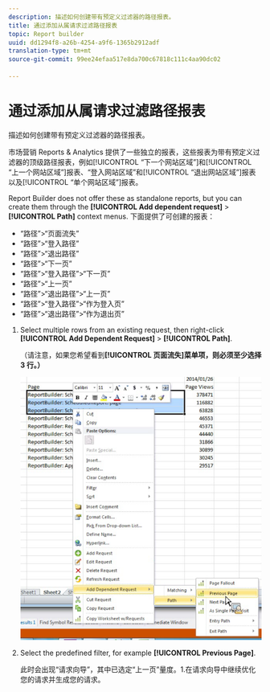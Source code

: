```yaml
---
description: 描述如何创建带有预定义过滤器的路径报表。
title: 通过添加从属请求过滤路径报表
topic: Report builder
uuid: dd1294f8-a26b-4254-a9f6-1365b2912adf
translation-type: tm+mt
source-git-commit: 99ee24efaa517e8da700c67818c111c4aa90dc02

---
```



# 通过添加从属请求过滤路径报表

描述如何创建带有预定义过滤器的路径报表。

市场营销 Reports &amp; Analytics 提供了一些独立的报表，这些报表为带有预定义过滤器的顶级路径报表，例如[!UICONTROL “下一个网站区域”]和[!UICONTROL “上一个网站区域”]报表、“登入网站区域”和[!UICONTROL “退出网站区域”]报表以及[!UICONTROL “单个网站区域”]报表。

Report Builder does not offer these as standalone reports, but you can create them through the **[!UICONTROL Add dependent request]** &gt; **[!UICONTROL Path]** context menus. 下面提供了可创建的报表：

* “路径”&gt;“页面流失”
* “路径”&gt;“登入路径”
* “路径”&gt;“退出路径”
* “路径”&gt;“下一页”
* “路径”&gt;“登入路径”&gt;“下一页”
* “路径”&gt;“上一页”
* “路径”&gt;“退出路径”&gt;“上一页”
* “路径”&gt;“登入路径”&gt;“作为登入页”
* “路径”&gt;“退出路径”&gt;“作为退出页”

1. Select multiple rows from an existing request, then right-click **[!UICONTROL Add Dependent Request]** &gt; **[!UICONTROL Path]**.

   （请注意，如果您希望看到&#x200B;**[!UICONTROL 页面流失]菜单项，则必须至少选择 3 行。）**

   ![](assets/dependen_request.png)

1. Select the predefined filter, for example **[!UICONTROL Previous Page]**.

   此时会出现“请求向导”，其中已选定“上一页”量度。1.在请求向导中继续优化您的请求并生成您的请求。
